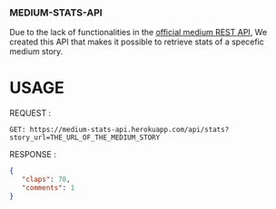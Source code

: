 ### MEDIUM-STATS-API

Due to the lack of functionalities in the [official medium REST API](https://github.com/Medium/medium-api-docs),
We created this API that makes it possible to retrieve stats of a specefic medium story.  

# USAGE
REQUEST :

```GET: https://medium-stats-api.herokuapp.com/api/stats?story_url=THE_URL_OF_THE_MEDIUM_STORY```

RESPONSE :
``` JSON 
{
   "claps": 78,
   "comments": 1
}
```